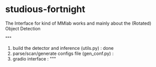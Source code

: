 # studious-fortnight
The Interface for kind of MMlab works and mainly about the (Rotated) Object Detection

"""
1. build the detector and inference (utils.py) : done
2. parse/scan/generate configs file (gen_conf.py) :
3. gradio interface :
"""